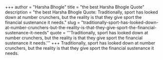+++
author = "Harsha Bhogle"
title = "the best Harsha Bhogle Quote"
description = "the best Harsha Bhogle Quote: Traditionally, sport has looked down at number crunchers, but the reality is that they give sport the financial sustenance it needs."
slug = "traditionally-sport-has-looked-down-at-number-crunchers-but-the-reality-is-that-they-give-sport-the-financial-sustenance-it-needs"
quote = '''Traditionally, sport has looked down at number crunchers, but the reality is that they give sport the financial sustenance it needs.'''
+++
Traditionally, sport has looked down at number crunchers, but the reality is that they give sport the financial sustenance it needs.
